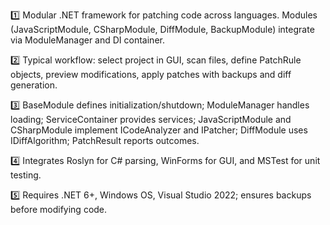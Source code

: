 1️⃣ Modular .NET framework for patching code across languages. Modules (JavaScriptModule, CSharpModule, DiffModule, BackupModule) integrate via ModuleManager and DI container.

2️⃣ Typical workflow: select project in GUI, scan files, define PatchRule objects, preview modifications, apply patches with backups and diff generation.

3️⃣ BaseModule defines initialization/shutdown; ModuleManager handles loading; ServiceContainer provides services; JavaScriptModule and CSharpModule implement ICodeAnalyzer and IPatcher; DiffModule uses IDiffAlgorithm; PatchResult reports outcomes.

4️⃣ Integrates Roslyn for C# parsing, WinForms for GUI, and MSTest for unit testing.

5️⃣ Requires .NET 6+, Windows OS, Visual Studio 2022; ensures backups before modifying code.
